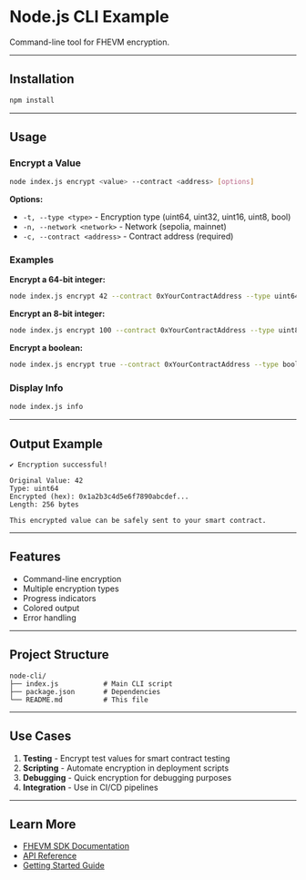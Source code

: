 # Node.js CLI Example

Command-line tool for FHEVM encryption.

---

## Installation

```bash
npm install
```

---

## Usage

### Encrypt a Value

```bash
node index.js encrypt <value> --contract <address> [options]
```

**Options:**
- `-t, --type <type>` - Encryption type (uint64, uint32, uint16, uint8, bool)
- `-n, --network <network>` - Network (sepolia, mainnet)
- `-c, --contract <address>` - Contract address (required)

### Examples

**Encrypt a 64-bit integer:**
```bash
node index.js encrypt 42 --contract 0xYourContractAddress --type uint64
```

**Encrypt an 8-bit integer:**
```bash
node index.js encrypt 100 --contract 0xYourContractAddress --type uint8
```

**Encrypt a boolean:**
```bash
node index.js encrypt true --contract 0xYourContractAddress --type bool
```

### Display Info

```bash
node index.js info
```

---

## Output Example

```
✔ Encryption successful!

Original Value: 42
Type: uint64
Encrypted (hex): 0x1a2b3c4d5e6f7890abcdef...
Length: 256 bytes

This encrypted value can be safely sent to your smart contract.
```

---

## Features

- Command-line encryption
- Multiple encryption types
- Progress indicators
- Colored output
- Error handling

---

## Project Structure

```
node-cli/
├── index.js           # Main CLI script
├── package.json       # Dependencies
└── README.md          # This file
```

---

## Use Cases

1. **Testing** - Encrypt test values for smart contract testing
2. **Scripting** - Automate encryption in deployment scripts
3. **Debugging** - Quick encryption for debugging purposes
4. **Integration** - Use in CI/CD pipelines

---

## Learn More

- [FHEVM SDK Documentation](../../README.md)
- [API Reference](../../docs/api-reference.md)
- [Getting Started Guide](../../docs/getting-started.md)
